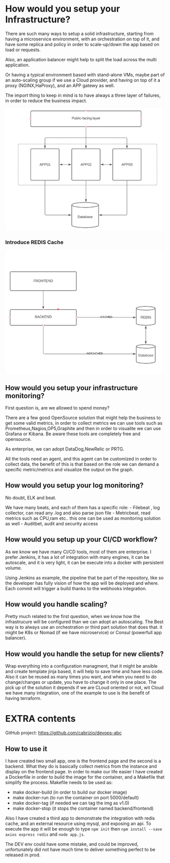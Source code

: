 ## 
# How would you setup your Infrastructure?

There are such many ways to setup a solid infrastructure, starting from having a microservice environment, with an 
orchestration on top of it, and have some replica and policy in order to scale-up/down the app based on load or requests.

Also, an application balancer might help to split the load across the multi application.

Or having a typical environment based with stand-alone VMs, maybe part of an auto-scaling group if we use a Cloud provider,
and having on top of it a proxy (NGINX,HaProxy), and an APP gatewy as well.

The import thing to keep in mind is to have always a three layer of failures, in order to reduce the business impact.

![img.png](img.png)


### Introduce REDIS Cache


![img_2.png](img_2.png)


## How would you setup your infrastructure monitoring?
First question is, are we allowed to spend money? 

There are a few good OpenSource solution that might help the business to get some valid metrics, in order to collect metrics
we can use tools such as Prometheus,Nagios,OP5,Graphite and then in order to visualite we can use Grafana or Kibana.
Be aware these tools are completely free and opensource.

As enterprise, we can adopt DataDog,NewRelic or PRTG.

All the tools need an agent, and this agent can be customized in order to collect data, the benefit of this is that based 
on the role we can demand a specific metric/metrics and visualize the output on the graph.


## How would you setup your log monitoring?

No doubt, ELK and beat.

We have many beats, and each of them has a specific role:
    - Filebeat , log collector, can read any .log and also parse json file
    - Metricbeat, read metrics such as CPU,ram etc.. this one can be used as monitoring solution as well
    - Auditbet, audit and security access

## How would you setup up your CI/CD workflow?

As we know we have many CI/CD tools, most of them are enterprise.
I prefer Jenkins, it has a lot of integration with many engines, it can be autoscale, and it is very light, it can be execute
into a docker with persistent volume.

Using Jenkins as example, the pipeline that be part of the repository, like so the developer has fully vision of how the app will be deployed
and where. Each commit will trigger a build thanks to the webhooks integration.


## How would you handle scaling?

Pretty much related to the first question, when we know how the infrastrucure will be configured than we can adopt an autoscaling.
The Best way is to always use an orchestration or third part solution that does that.
it might be K8s or Nomad (if we have microservice) or  Consul (powerfull app balancer).

## How would you handle the setup for new clients?

Wrap everything into a configuration managment, that it might be ansible and create template jinja based, it will help 
to save time and have less code.
Also it can be reused as many times you want, and when you need to do change/changes or update, you have to change it 
only in one place.
The pick up of the solution it depends if we are CLoud oriented or not, wit Cloud we have many integration, 
one of the example to use is the benefit of having terraform.



# EXTRA contents

GitHub project: https://github.com/cabrizio/devops-abc

## How to use it 

I have created two small app, one is the frontend page and the second is a backend.
What they do is basically collect metrics from the instance and display on the frontend page.
In order to make our life easier I have created a Dockerfile in order to build the image for the container, and a Makefile 
that simplify the process.
Makefile needs to be used as:
 - make docker-build (in order to build our docker image)
 - make docker-run (to run the container on port 5000/default)
 - make docker-tag (if needed we can tag the img as v1.0)
 - make docker-stop (it stops the container named backend/frontend)

Also I have created a third app to demonstrate the integration with redis cache, and an external resource using mysql,
and exposing an api.
To execute the app it will be enough to type ```npm init``` then ```npm install --save axios express redis``` 
and ```node app.js```.

The DEV env could have some mistake, and could be improved, unfortunately did not have much time to deliver something 
perfect to be released in prod.










